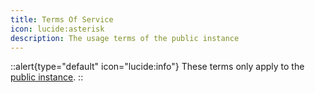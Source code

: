 ```yaml
---
title: Terms Of Service
icon: lucide:asterisk
description: The usage terms of the public instance
---
```


::alert{type="default" icon="lucide:info"}
These terms only apply to the [public instance](#).
::